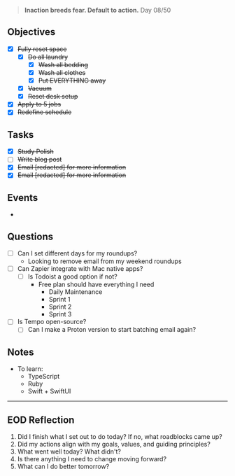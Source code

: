 > **Inaction breeds fear. Default to action.**
> Day 08/50
## Objectives
- [x] ~~Fully reset space~~
	- [x] ~~Do all laundry~~
		- [x] ~~Wash all bedding~~
		- [x] ~~Wash all clothes~~
		- [x] ~~Put EVERYTHING away~~
	- [x] ~~Vacuum~~
	- [x] ~~Reset desk setup~~
- [x] ~~Apply to 5 jobs~~
- [x] ~~Redefine schedule~~
## Tasks
- [x] ~~Study Polish~~
- [ ] ~~Write blog post~~
- [x] ~~Email [redacted] for more information~~
- [x] ~~Email [redacted] for more information~~
## Events
- 
## Questions
- [ ] Can I set different days for my roundups?
	- Looking to remove email from my weekend roundups
- [ ] Can Zapier integrate with Mac native apps?
	- [ ] Is Todoist a good option if not?
		- Free plan should have everything I need
			- Daily Maintenance
			- Sprint 1
			- Sprint 2
			- Sprint 3
- [ ] Is Tempo open-source?
	- [ ] Can I make a Proton version to start batching email again?
## Notes
- To learn:
	- TypeScript
	- Ruby
	- Swift + SwiftUI
---
## EOD Reflection
1. Did I finish what I set out to do today? If no, what roadblocks came up?
2. Did my actions align with my goals, values, and guiding principles?
3. What went well today? What didn't?
4. Is there anything I need to change moving forward?
5. What can I do better tomorrow?